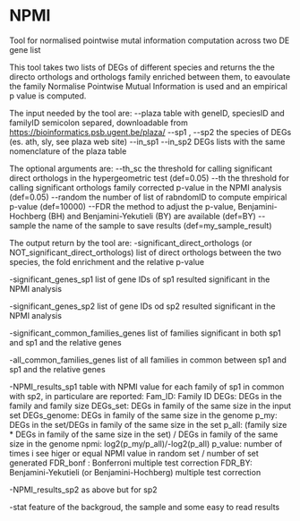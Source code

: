# NPMI
Tool for normalised pointwise mutal information computation across two DE gene list

This tool takes two lists of DEGs of different species and returns the the directo orthologs and orthologs family enriched
between them, to eavoulate the family Normalise Pointwise Mutual Information is used and an empirical p value is computed. 

The input needed by the tool are:
  --plaza 
  table with geneID, speciesID and familyID semicolon separed, downloadable from https://bioinformatics.psb.ugent.be/plaza/
  --sp1 , --sp2 
  the species of DEGs (es. ath, sly, see plaza web site)
  --in_sp1 --in_sp2
  DEGs lists with the same nomenclature of the plaza table
  
 The optional arguments are:
  --th_sc 
  the threshold for calling significant direct orthologs in the hypergeometric test (def=0.05)
  --th
  the threshold for calling significant orthologs family corrected p-value in the NPMI analysis (def=0.05)
  --random
  the number of list of rabndomID to compute empirical p-value (def=10000)
  --FDR
  the method to adjust the p-value, Benjamini-Hochberg (BH) and Benjamini-Yekutieli (BY) are available (def=BY)
  --sample
  the name of the sample to save results (def=my_sample_result)

The output return by the tool are: 
 -significant_direct_orthologs (or NOT_significant_direct_orthologs)
 list of direct orthologs between the two species, the fold enrichment and the relative p-value 

 -significant_genes_sp1
 list of gene IDs of sp1 resulted significant in the NPMI analysis 
 
 -significant_genes_sp2
 list of gene IDs od sp2 resulted significant in the NPMI analysis 
 
 -significant_common_families_genes
 list of families significant in both sp1 and sp1 and the relative genes
 
 -all_common_families_genes
 list of all families in common between sp1 and sp1 and the relative genes
 
 -NPMI_results_sp1
 table with NPMI value for each family of sp1 in common with sp2, in particulare are reported:
  Fam_ID: Family ID
  DEGs: DEGs in the family and family size
  DEGs_set: DEGs in family of the same size in the input set
  DEGs_genome: DEGs in family of the same size in the genome
  p_my: DEGs in the set/DEGs in family of the same size in the set
  p_all: (family size * DEGs in family of the same size in the set) / DEGs in family of the same size in the genome
  npmi: log2(p_my/p_all)/-log2(p_all)
  p_value: number of times i see higer or equal NPMI value in random set / number of set generated 
  FDR_bonf : Bonferroni multiple test correction 
  FDR_BY: Benjamini-Yekutieli (or Benjamini-Hochberg) multiple test correction 

 -NPMI_results_sp2
 as above but for sp2
 
 -stat
 feature of the backgroud, the sample and some easy to read results 
 
  
